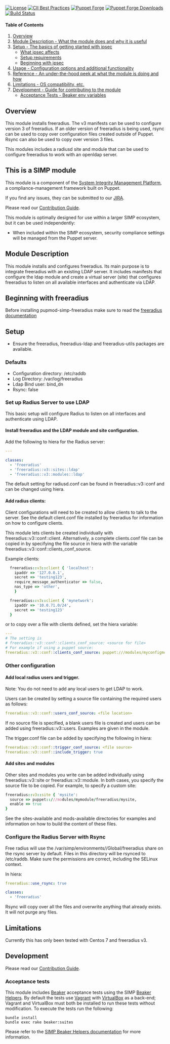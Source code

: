 [![License](https://img.shields.io/:license-apache-blue.svg)](http://www.apache.org/licenses/LICENSE-2.0.html)
[![CII Best Practices](https://bestpractices.coreinfrastructure.org/projects/73/badge)](https://bestpractices.coreinfrastructure.org/projects/73)
[![Puppet Forge](https://img.shields.io/puppetforge/v/simp/libreswan.svg)](https://forge.puppetlabs.com/simp/freeradius)
[![Puppet Forge Downloads](https://img.shields.io/puppetforge/dt/simp/libreswan.svg)](https://forge.puppetlabs.com/simp/freeradius)
[![Build Status](https://travis-ci.org/simp/pupmod-simp-libreswan.svg)](https://travis-ci.org/simp/pupmod-simp-freeradius)

#### Table of Contents

1. [Overview](#overview)
2. [Module Description - What the module does and why it is useful](#module-description)
3. [Setup - The basics of getting started with ipsec](#setup)
    * [What ipsec affects](#what-ipsec-affects)
    * [Setup requirements](#setup-requirements)
    * [Beginning with ipsec](#beginning-with-ipsec)
4. [Usage - Configuration options and additional functionality](#usage)
5. [Reference - An under-the-hood peek at what the module is doing and how](#reference)
5. [Limitations - OS compatibility, etc.](#limitations)
6. [Development - Guide for contributing to the module](#development)
      * [Acceptance Tests - Beaker env variables](#acceptance-tests)

## Overview

This module installs freeradius. The v3 manifests can be used to configure version 3 of freeradius.
If an older version of freeradius is being used, rsync can be used to copy over configuration files
created outside of Puppet.  Rsync can also be used to copy over version 3 files.

This modules includes a radiusd site and module that can be used to configure freeradius to
work with an openldap server.

## This is a SIMP module

This module is a component of the [System Integrity Management Platform](https://simp-project.com),
a compliance-management framework built on Puppet.

If you find any issues, they can be submitted to our [JIRA](https://simp-project.atlassian.net/).

Please read our [Contribution Guide](http://simp-doc.readthedocs.io/en/stable/contributors_guide/index.html).

This module is optimally designed for use within a larger SIMP ecosystem, but it can be used independently:

* When included within the SIMP ecosystem, security compliance settings will be managed from the Puppet server.

## Module Description

This module installs and configures freeradius. Its main purpose is to integrate freeradius
with an existing LDAP server. It includes manifests that configure the ldap module and create
a virtual server (site) that configures freeradius to listen on all available interfaces and
authenticate via LDAP.

## Beginning with freeradius

Before installing pupmod-simp-freeradius make sure to read the [freeradius documentation](http://freeradius.org/documentation)

## Setup

* Ensure the freeradius, freeradius-ldap and freeradius-utils packages are available.


### Defaults

* Configuration directory: /etc/raddb
* Log Directory: /var/log/freeradius
* Ldap Bind user: bind_dn
* Rsync: false

### Set up Radius Server to use LDAP

This basic setup will configure Radius to listen on all interfaces and authenticate
using LDAP.

#### Install freeradius and the LDAP module and site configuration.

Add the following to hiera for the Radius server:

```yaml
---

classes:
  - 'freeradius'
  - 'freeradius::v3::sites::ldap'
  - 'freeradius::v3::modules::ldap'
```

The default setting for radiusd.conf can be found in freeradius::v3::conf
and can be changed using hiera.

#### Add radius clients:

Client configurations will need to be created to allow clients to talk to the server.
See the default client.conf file installed by freeradius for information on how to
configure clients.

This module lets clients be created individually with freeradius::v3::conf::client.
Alternatively, a complete clients.conf file can be copied in by specifying the file
source in hiera with the variable freeradius::v3::conf::clients_conf_source.

Example clients:

``` ruby
  freeradius::v3::client { 'localhost':
    ipaddr => '127.0.0.1',
    secret => 'testing123',
    require_message_authenticator => false,
    nas_type => 'other',
    }

  freeradius::v3::client { 'mynetwork':
    ipaddr => '10.0.71.0/24',
    secret => 'testing123'
  }
```

or to copy over a file with clients defined, set the hiera variable:

``` yaml
---
# The setting is
# freeradius::v3::conf::clients_conf_source: <source for file>
# For example if using a puppet source:
freeradius::v3::conf::clients_conf_source: puppet:///modules/myconfigmod/freeradius/client.conf
```

### Other configuration

#### Add local radius users and trigger.

Note: You do not need to add any local users to get LDAP to work.

Users can be created by setting a source file containing the required users
as follows:

``` yaml
freeradius::v3::conf::users_conf_source: <file location>
```

If no source file is specified, a blank users file is created and users can be
added using freeradius::v3::users. Examples are given in the module.

The trigger.conf file can be added by specifying the following in hiera:

``` yaml
freeradius::v3::conf::trigger_conf_source: <file source>
freeradius::v3::conf::include_trigger: true
```

#### Add sites and modules

Other sites and modules you write can be added individually using freeradius::v3::site
or freeradius::v3::module.  In both cases, you specify the source file to be copied.
For example, to specify a custom site:

``` ruby
freeradius::v3::site { 'mysite':
  source => puppet::///modules/mymodule/freeradius/mysite,
  enable => true
}
```

See the sites-available and mods-available directories for examples and information
on how to build the content of these files.

### Configure the Radius Server with Rsync

Free radius will use the /var/simp/environments/<os>/Global/freeradius share
on the rsync server by default.
Files in this directory will be rsynced to /etc/raddb. Make sure the permissions are correct,
including the SELinux context.

In hiera:

``` yaml
freeradius::use_rsync: true

classes:
  - 'freeradius'
```

Rsync will copy over all the files and overwrite anything that already exists.
It will not purge any files.

## Limitations

Currently this has only been tested with Centos 7 and freeradius v3.

## Development

Please read our [Contribution Guide](http://simp-doc.readthedocs.io/en/stable/contributors_guide/index.html).

### Acceptance tests

This module includes [Beaker](https://github.com/puppetlabs/beaker) acceptance tests using the SIMP [Beaker Helpers](https://github.com/simp/rubygem-simp-beaker-helpers).  By default the tests use [Vagrant](https://www.vagrantup.com/) with [VirtualBox](https://www.virtualbox.org) as a back-end; Vagrant and VirtualBox must both be installed to run these tests without modification. To execute the tests run the following:

```shell
bundle install
bundle exec rake beaker:suites
```

Please refer to the [SIMP Beaker Helpers documentation](https://github.com/simp/rubygem-simp-beaker-helpers/blob/master/README.md) for more information.
